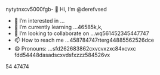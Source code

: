 nytytnxcv5000fgb- 👋 Hi, I’m @derefvsed
- 👀 I’m interested in ...
- 🌱 I’m currently learning ...46585k,k,
- 💞️ I’m looking to collaborate on ...wq561452345447747
- 📫 How to reach me ...458784747rterg44885562526dce
- 😄 Pronouns: ...sfd262683862cxvcvxzxc84xcvxc
fdd54448dasadscxvdsfxzzz584526vx
<!---uoui132qw4gjlkjilxbz45sdfxcv6
derefvsed/derefvsed is a ✨ special ✨ repository because its `README.md` (this fijmle) appears on your GitHub profile.dfhwerhyt5cvbvcbb2
You can click the Preview link to take a look at your changes.xcv2393
--->
54
47474
